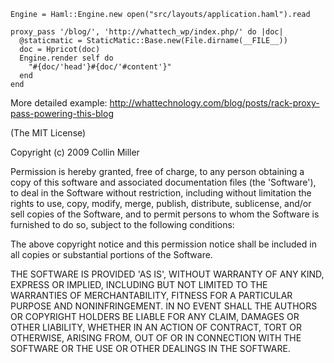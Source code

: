 
    Engine = Haml::Engine.new open("src/layouts/application.haml").read

    proxy_pass '/blog/', 'http://whattech_wp/index.php/' do |doc|
      @staticmatic = StaticMatic::Base.new(File.dirname(__FILE__))
      doc = Hpricot(doc)
      Engine.render self do
        "#{doc/'head'}#{doc/'#content'}"
      end
    end

More detailed example: http://whattechnology.com/blog/posts/rack-proxy-pass-powering-this-blog

(The MIT License)

Copyright (c) 2009 Collin Miller

Permission is hereby granted, free of charge, to any person obtaining
a copy of this software and associated documentation files (the
'Software'), to deal in the Software without restriction, including
without limitation the rights to use, copy, modify, merge, publish,
distribute, sublicense, and/or sell copies of the Software, and to
permit persons to whom the Software is furnished to do so, subject to
the following conditions:

The above copyright notice and this permission notice shall be
included in all copies or substantial portions of the Software.

THE SOFTWARE IS PROVIDED 'AS IS', WITHOUT WARRANTY OF ANY KIND,
EXPRESS OR IMPLIED, INCLUDING BUT NOT LIMITED TO THE WARRANTIES OF
MERCHANTABILITY, FITNESS FOR A PARTICULAR PURPOSE AND NONINFRINGEMENT.
IN NO EVENT SHALL THE AUTHORS OR COPYRIGHT HOLDERS BE LIABLE FOR ANY
CLAIM, DAMAGES OR OTHER LIABILITY, WHETHER IN AN ACTION OF CONTRACT,
TORT OR OTHERWISE, ARISING FROM, OUT OF OR IN CONNECTION WITH THE
SOFTWARE OR THE USE OR OTHER DEALINGS IN THE SOFTWARE.
